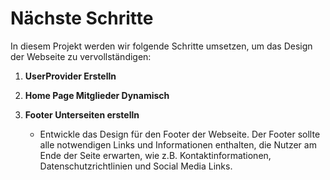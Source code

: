 # Nächste Schritte

In diesem Projekt werden wir folgende Schritte umsetzen, um das Design der Webseite zu vervollständigen:

1. **UserProvider Erstelln**

2. **Home Page Mitglieder Dynamisch**

3. **Footer Unterseiten erstelln**
   - Entwickle das Design für den Footer der Webseite. Der Footer sollte alle notwendigen Links und Informationen enthalten, die Nutzer am Ende der Seite erwarten, wie z.B. Kontaktinformationen, Datenschutzrichtlinien und Social Media Links.
